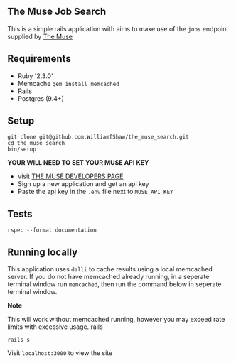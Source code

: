 ## The Muse Job Search

This is a simple rails application with aims to make use of the `jobs` endpoint supplied by [The Muse](https://www.themuse.com/)

## Requirements

- Ruby '2.3.0'
- Memcache `gem install memcached`
- Rails
- Postgres (9.4+)


## Setup

```
git clone git@github.com:WilliamfShaw/the_muse_search.git
cd the_muse_search
bin/setup

```

**YOUR WILL NEED TO SET YOUR MUSE API KEY**

- visit [THE MUSE DEVELOPERS PAGE](https://www.themuse.com/developers)
- Sign up a new application and get an api key
- Paste the api key in the `.env` file next to `MUSE_API_KEY`

## Tests

```
rspec --format documentation

```
## Running locally

This application uses `dalli` to cache results using a local memcached server. If you do not have memcached already running, in a seperate terminal window run `memcached`, then run the command below in seperate terminal window.

**Note**

This will work without memcached running, however you may exceed rate limits with excessive usage. rails 

```
rails s

```

Visit `localhost:3000` to view the site
